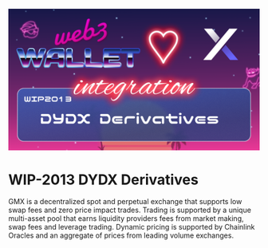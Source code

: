 [_metadata_:at_account]:- "@dYdX"
![image](../v3/images/2013.png)

# WIP-2013 DYDX Derivatives

GMX is a decentralized spot and perpetual exchange that supports low swap fees and zero price impact trades.
Trading is supported by a unique multi-asset pool that earns liquidity providers fees from market making, swap fees and leverage trading.
Dynamic pricing is supported by Chainlink Oracles and an aggregate of prices from leading volume exchanges.
